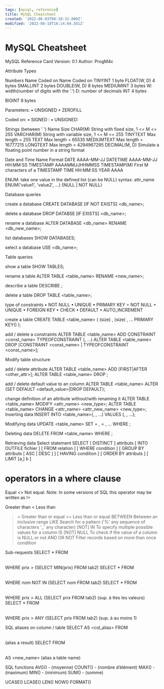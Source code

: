 ```yaml
---
tags: [mysql, reference]
title: MySQL Cheatsheet
created: '2022-06-03T08:10:32.000Z'
modified: '2022-08-18T16:14:04.581Z'
---
```


# MySQL Cheatsheet

MySQL Reference Card
Version: 0.1
Author: ProgM4c

Attribute Types

Numbers
Name
Coded on
Name
Coded on
TINYINT
1 byte
FLOAT(W, D) 
4 bytes
SMALLINT
2 bytes
DOUBLE(W, D)
8 bytes
MEDIUMINT
3 bytes
W: width(number of digits with the '.')
D: number of decimals
INT
4 bytes

BIGINT
8 bytes


Parameters:
    • UNSIGNED
    • ZEROFILL

Coded on:
    • SIGNED : 
    • UNSIGNED: 


Strings (between ' ')
Name
Size
CHAR(M)
String with fixed size, 1 <= M <= 255
VARCHAR(M)
String with variable size, 1 <= M <= 255
TINYTEXT
Max length = 255
TEXT
Max length = 65535
MEDIUMTEXT
Max length = 16777215
LONGTEXT
Max length = 4294967295
DECIMAL(M, D)
Simulate a floating point number in a string format

Date and Time 
Name
Format
DATE
AAAA-MM-JJ
DATETIME
AAAA-MM-JJ HH:MM:SS
TIMESTAMP
AAAAMMJJHHMMSS
TIMESTAMP(M)
First M characters of a TIMESTAMP
TIME
HH:MM:SS
YEAR
AAAA


ENUM: take one value in the defined list (can be NULL)
syntax:
attr_name ENUM('value1', 'value2', …) {NULL | NOT NULL}

Database queries

create a database 
CREATE DATABASE [IF NOT EXISTS] <db_name>;

delete  a database
DROP DATABSE [IF EXISTS] <db_name>;

rename a database
ALTER DATABASE <db_name> RENAME <db_new_name>;

list databases
SHOW DATABASES;

select a database
USE <db_name>;


Table queries

show a table
SHOW TABLES;

rename a table
ALTER TABLE <table_name> RENAME <new_name>;

describe a table
DESCRIBE <table>;

delete a table
DROP TABLE <table_name>;

type of constraints
    • NOT NULL
    • UNIQUE
    • PRIMARY KEY = NOT NULL + UNIQUE
    • FOREIGN KEY
    • CHECK
    • DEFAULT
    • AUTO_INCREMENT

create a table
CREATE TABLE <table_name> (
	<attr1> <datatype1>(size) <constraints>,
	<attr1> <datatype1>(size) <constraints>,
	…
	PRIMARY KEY(<pk>)
);

add / delete a constraints
ALTER TABLE <table_name> ADD CONSTRAINT <const_name> TYPEOFCONSTRAINT (<attr1>, …)
ALTER TABLE <table_name> DROP [CONSTRAINT <const_name> | TYPEOFCONSTRAINT <const_name>];






Modify table structure

add / delete attribute
ALTER TABLE <table_name> ADD <attr> <type> [FIRST|AFTER <other_attr>];
ALTER TABLE <table_name> DROP <attr> ;

add / delete default value to an column
ALTER TABLE <table_name> ALTER <attr> {SET DEFAULT <default_value>|DROP DEFAULT};

change definition of an attribute without/with renaming it
ALTER TABLE <table_name> MODIFY <attr_name> <new_type>;
ALTER TABLE <table_name> CHANGE <attr_name> <attr_new_name> <new_type>;
Inserting data
INSERT INTO <table_name>(<col1>, <col2>, …) VALUES (<val1>, <val2>, …);

Modifying data
UPDATE <table_name>
SET <field1> = <val1>, <field2> = <val2>, …
WHERE <condition>;


Deleting data
DELETE FROM <table_name> WHERE <condition>;


Retrieving data
Select statement
SELECT [ DISTINCT ] attributs
[ INTO OUTFILE fichier ]
[ FROM relation ]
[ WHERE condition ]
[ GROUP BY attributs [ ASC | DESC ] ]
[ HAVING condition ]
[ ORDER BY attributs ]
[ LIMIT [a,] b ]

operators in a where clause
=
Equal
<>
Not equal. Note: In some versions of SQL this operator may be written as !=
>
Greater than
<
Less than
>=
Greater than or equal
<=
Less than or equal
BETWEEN
Between an inclusive range
LIKE
Search for a pattern ('%' any sequence of characters '_' any character)
[NOT] IN
To specify multiple possible values for a column
IS [NOT] NULL
To check if the value of a column is NULL or not
AND OR NOT
Filter records based on more than once condition

Sub-requests
SELECT * FROM <table> WHERE prix > (SELECT MIN(prix) FROM tab2)
SELECT * FROM <table> WHERE nom NOT IN (SELECT nom FROM tab2)
SELECT * FROM <table> WHERE prix > ALL (SELECT prix FROM tab2) (sup. à ttes les valeurs)
SELECT * FROM <table> WHERE prix > ANY (SELECT prix FROM tab2) (sup. à au moins 1)

SQL aliases on column / table 
SELECT <column> AS <col_alias> FROM <table>		(alias a result)
SELECT <column> FROM <table> AS <new_name>		(alias a table name)

SQL functions
AVG()		- (moyenne)
COUNT()	- (nombre d’élément)
MAX()		- (maximum)
MIN()		- (minimum)
SUM()		- (somme)

UCASE()
LCASE()
LEN()
NOW()
FORMAT()
